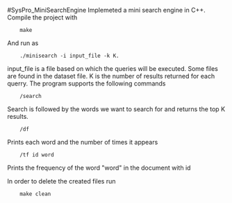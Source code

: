#SysPro_MiniSearchEngine
Implemeted a mini search engine in C++. Compile the project with
```
    make
```

And run as
```
    ./minisearch -i input_file -k K.
```

input_file is a file based on which the queries will be executed. Some files are found in the dataset file. K is the number of results returned for each querry. The program supports the following commands

```
    /search
```

Search is followed by the words we want to search for and returns the top K results.

```
    /df
```

Prints each word and the number of times it appears

```
    /tf id word
```

Prints the frequency of the word "word" in the document with id

In order to delete the created files run
```
    make clean
```
